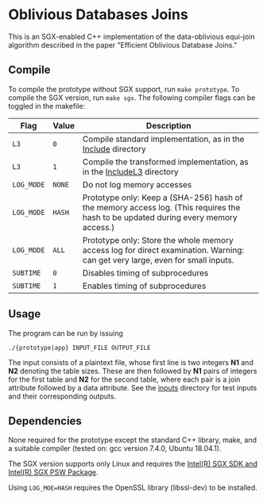 # Oblivious Databases Joins

This is an SGX-enabled C++ implementation of the  data-oblivious equi-join algorithm described in the paper "Efficient Oblivious Database Joins."

## Compile

To compile the prototype without SGX support, run `make prototype`. To compile the SGX version, run `make sgx`.  The following compiler flags can be toggled in the makefile:

| Flag | Value | Description |
| ------------- | ------------- | ------------- |
|  `L3` | `0` | Compile standard implementation, as in the [Include](Include) directory |
|  `L3` | `1` | Compile the transformed implementation, as in the [IncludeL3](IncludeL3) directory |
|  `LOG_MODE` | `NONE` | Do not log memory accesses |
|  `LOG_MODE`  | `HASH` | Prototype only: Keep a (SHA-256) hash of the memory access log. (This requires the hash to be updated during every memory access.)|
|  `LOG_MODE` | `ALL` | Prototype only: Store the whole memory access log for direct examination. Warning: can get very large, even for small inputs. |
| `SUBTIME` | `0` | Disables timing of subprocedures |
| `SUBTIME` | `1` | Enables timing of subprocedures |

## Usage

The program can be run by issuing

```
./{prototype|app} INPUT_FILE OUTPUT_FILE
```

The input consists of a plaintext file, whose first line is two integers **N1** and **N2** denoting the table sizes. These are then followed by **N1** pairs of integers for the first table and **N2** for the second table, where each pair is a join attribute followed by a data attribute. See the [inputs](inputs) directory for test inputs and their corresponding outputs.


## Dependencies

None required for the prototype except the standard C++ library, make, and a suitable compiler (tested on: gcc version 7.4.0, Ubuntu 18.04.1).

The SGX version supports only Linux and requires the [Intel(R) SGX SDK and Intel(R) SGX PSW Package](https://github.com/intel/linux-sgx).

Using `LOG_MOE=HASH` requires the OpenSSL library (libssl-dev) to be installed.
